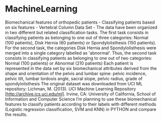 # MachineLearning
Biomechanical features of orthopedic patients - 
Classifying patients based on six features - 
Vertebral Column Data Set - 
The data have been organized in two different but related classification tasks. The first task consists in classifying patients as belonging to one out of three categories: Normal (100 patients), Disk Hernia (60 patients) or Spondylolisthesis (150 patients). For the second task, the categories Disk Hernia and Spondylolisthesis were merged into a single category labelled as 'abnormal'. Thus, the second task consists in classifying patients as belonging to one out of two categories: Normal (100 patients) or Abnormal (210 patients) Each patient is represented in the data set by six biomechanical attributes derived from the shape and orientation of the pelvis and lumbar spine: pelvic incidence, pelvic tilt, lumbar lordosis angle, sacral slope, pelvic radius, grade of spondylolisthesis The original dataset was downloaded from UCI ML repository: Lichman, M. (2013). UCI Machine Learning Repository [http://archive.ics.uci.edu/ml]. Irvine, CA: University of California, School of Information and Computer Science I’m planning to use these biomechanical features to classify patients according to their labels with different methods (Logistic regression classification, SVM and KNN) in PYTHON and compare the results.

